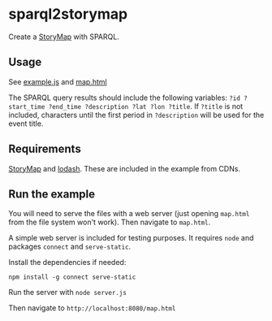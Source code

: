 # sparql2storymap

Create a [StoryMap](https://storymap.knightlab.com/) with SPARQL.

## Usage

See [example.js](https://github.com/SemanticComputing/sparql2storymap/blob/master/example.js) and [map.html](https://github.com/SemanticComputing/sparql2storymap/blob/master/map.html)

The SPARQL query results should include the following variables: `?id ?start_time ?end_time ?description ?lat ?lon ?title`. If `?title` is not included, characters until the first period in `?description` will be used for the event title.

## Requirements

[StoryMap](https://storymap.knightlab.com/) and [lodash](https://lodash.com/). These are included in the example from CDNs.

## Run the example

You will need to serve the files with a web server (just opening `map.html` from the file system won't work). Then navigate to `map.html`.

A simple web server is included for testing purposes. It requires `node` and packages `connect` and `serve-static`.

Install the dependencies if needed:

```
npm install -g connect serve-static
```

Run the server with `node server.js`

Then navigate to `http://localhost:8080/map.html`
